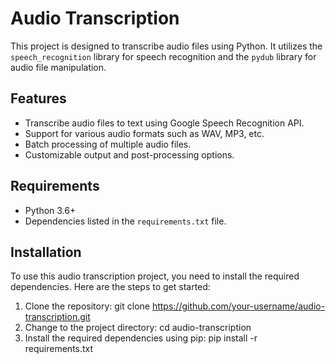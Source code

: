 # Audio Transcription

This project is designed to transcribe audio files using Python. It utilizes the `speech_recognition` library for speech recognition and the `pydub` library for audio file manipulation.

## Features

- Transcribe audio files to text using Google Speech Recognition API.
- Support for various audio formats such as WAV, MP3, etc.
- Batch processing of multiple audio files.
- Customizable output and post-processing options.

## Requirements

- Python 3.6+
- Dependencies listed in the `requirements.txt` file.



## Installation

To use this audio transcription project, you need to install the required dependencies. Here are the steps to get started:

1. Clone the repository: git clone https://github.com/your-username/audio-transcription.git
2. Change to the project directory: cd audio-transcription
3. Install the required dependencies using pip: pip install -r requirements.txt
